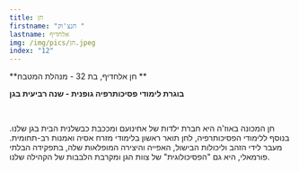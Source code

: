 ```yaml
---
title: חן
firstname: "חנצ'וק "
lastname: אלחדיף
img: /img/pics/חן.jpeg
index: "12"
---
```


**חן אלחדיף, בת 32 - מנהלת המטבח **

**בוגרת לימודי פסיכותרפיה גופנית - שנה רביעית בגן**

<br/>

חן המכונה באוז'ה היא חברת ילדות של אחינועם ומככבת כבשלנית הבית בגן שלנו. בנוסף ללימודי הפסיכותרפיה, לחן תואר ראשון בלימודי מזרח אסיה ואמנות רב-תחומית. מעבר לידי הזהב וליכולות הבישול, האפייה והיצירה המופלאות שלה, בתפקידה הבלתי פורמאלי, היא גם "הפסיכולוגית" של צוות הגן ומקרבת הלבבות של הקהילה שלנו.
